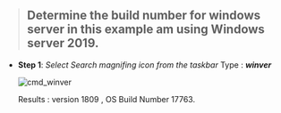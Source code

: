 
> ## Determine the build number for windows server in this example am using Windows server 2019.
> 

 - **Step 1**: *Select Search magnifing icon from the taskbar*
		  Type : ***winver***
		  
     ![cmd_winver](https://github.com/user-attachments/assets/7d1ff376-e382-4098-a689-2bf3db79a2d3)

	
   Results : version 1809 , OS Build Number 17763.

<!--stackedit_data:
eyJoaXN0b3J5IjpbMTQ1NjYxMjMwNiwxNzE0MzUwMDgzLDE5Nj
A4ODQwOTAsLTIwMzUxMDUyNzZdfQ==
-->